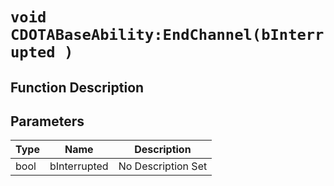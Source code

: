 # `void CDOTABaseAbility:EndChannel(bInterrupted )`
## Function Description

## Parameters
Type|Name|Description
--|--|--
bool|bInterrupted|No Description Set

